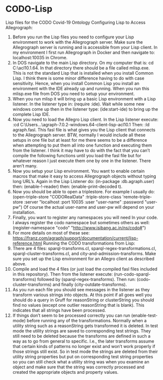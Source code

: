 # CODO-Lisp
Lisp files for the CODO Covid-19 Ontology
Configuring Lisp to Access Allegrograph:
1.	Before you run the Lisp files you need to configure your Lisp environment to work with the Allegrograph server. Make sure the Allegrograph server is running and is accessible from your Lisp client. In my environment I first run Allegrograph in Docker and then navigate to: localhost:10035 in Chrome. 
2.	In DOS navigate to the main Lisp directory. On my computer that is: cd C:\acl10.1.64. In that directory there should be a file called mlisp.exe. This is not the standard Lisp that is installed when you install Common Lisp. I think there is some minor difference having to do with case sensitivity. Hence, when you install Common Lisp you install an environment with the IDE already up and running. When you run this mlisp.exe file from DOS you need to setup your environment. 
3.	When you run mlisp it will bring up a basic Lisp environment with a Lisp listener. In the listener type in: (require :ide).  Wait while some new windows come up then in the listener type: (ide:start-ide) to bring up the complete Lisp IDE. 
4.	Now you need to load the Allegro Lisp client. In the Lisp listener execute:  :cd C:\Users\...\agraph-7.0.2-windows.64-client-lisp-acl10.1  Then: :ld agraph.fasl.  This fasl file is what gives you the Lisp client that connects to the Allegrograph server. BTW, normally I would include all these setups in one file but at least for me there seems to be a difference when attempting to put them all into one function and executing them from the listener. I think it may have to do with the fact that you can’t compile the following functions until you load the fasl file but for whatever reason I just execute them one by one in the listener. There aren’t many. 
5.	Now you setup your Lisp environment. You want to enable certain macros that make it easy to access Allegrograph objects without typing long URL’s. Again in the Lisp Listener do: (in-package :db.agraph.user)  then: (enable-!-reader) then: (enable-print-decoded t). 
6.	Now you should be able to open a triplestore. For example I usually do: (open-triple-store "CODORealData"    :triple-store-class  'remote-triple-store    :server "localhost  :port 10035 :user "user-name" :password "user-pw") Of course the actual user-name and user-pw will depend on your installation. 
7.	Finally, you want to register any namespaces you will need In your code. I always register the codo namespace but sometimes others as well: (register-namespace "codo" "http://www.isibang.ac.in/ns/codo#")
8.	For more details on most of these see: https://franz.com/agraph/support/documentation/current/lisp-reference.html 
Running the CODO transformations from Lisp:
1.	There are 4 files: sparql-transforms.cl, sparql-regex-transformations.cl, sparql-cluster-transforms.cl, and city-and-admission-transforms. Make sure you set up the Lisp environment for an Allegro client as described above. 
2.	Compile and load the 4 files (or just load the compiled fasl files included in this repository). Then from the listener execute: (run-codo-sparql-transforms) followed by (sparql-regex-transforms). Then run: (codo-cluster-transforms) and finally (city-outdate-transforms).  
3.	As you run each file you should see messages in the listener as they transform various strings into objects. At this point if all goes well you should do a query in Gruff for reasonString or clusterString you should find no values (except one outlier reasonString that is blank). This indicates that all strings have been processed. 
4.	If things don’t seem to be processed correctly you can run (enable-test-mode) before running any of the transformations. Normally when a utility string such as a reasonString gets transformed it is deleted. In test mode the utility strings are saved to corresponding test strings. They still need to be deleted because the transforms are defined in such a way as to go from general to specific. I.e., the later transforms assume that certain kinds of patterns no longer exist and won’t work properly if those strings still exist. So in test mode the strings are deleted from their utility string properties but put on corresponding test string properties so you can still check what a utility string was when you examine an object and make sure that the string was correctly processed and created the appropriate objects and property values. 
